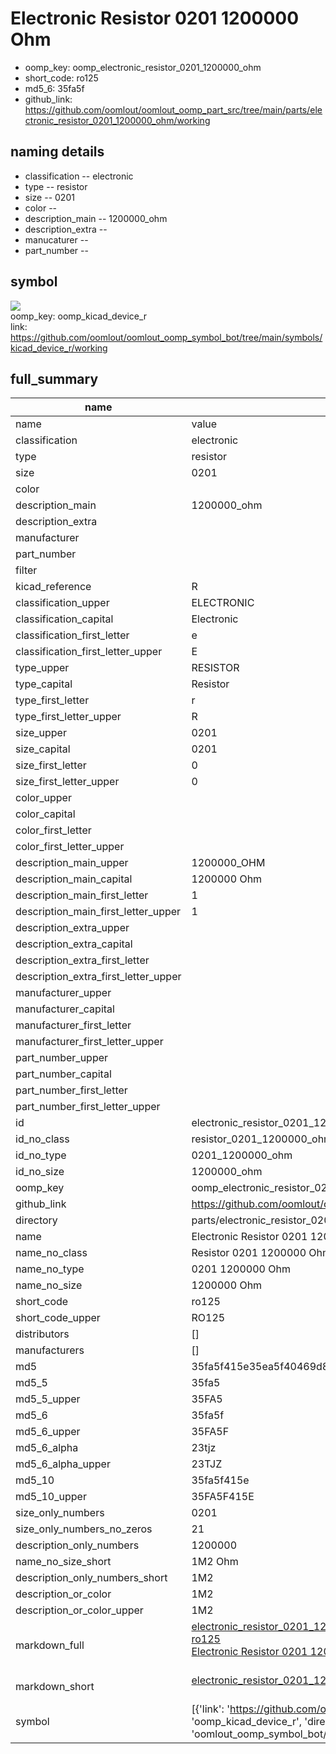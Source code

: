 # Electronic Resistor 0201 1200000 Ohm

  
* oomp_key: oomp_electronic_resistor_0201_1200000_ohm 
* short_code: ro125
* md5_6: 35fa5f  
* github_link: https://github.com/oomlout/oomlout_oomp_part_src/tree/main/parts/electronic_resistor_0201_1200000_ohm/working  
## naming details
* classification -- electronic
* type -- resistor
* size -- 0201
* color -- 
* description_main -- 1200000_ohm
* description_extra -- 
* manucaturer -- 
* part_number -- 



## symbol

![](symbol/{index}}/working/working_600.png)  
oomp_key: oomp_kicad_device_r  
link: https://github.com/oomlout/oomlout_oomp_symbol_bot/tree/main/symbols/kicad_device_r/working  


## full_summary
| name | value | 
| --- | --- | 
| name | value | 
| classification | electronic | 
| type | resistor | 
| size | 0201 | 
| color |  | 
| description_main | 1200000_ohm | 
| description_extra |  | 
| manufacturer |  | 
| part_number |  | 
| filter |  | 
| kicad_reference | R | 
| classification_upper | ELECTRONIC | 
| classification_capital | Electronic | 
| classification_first_letter | e | 
| classification_first_letter_upper | E | 
| type_upper | RESISTOR | 
| type_capital | Resistor | 
| type_first_letter | r | 
| type_first_letter_upper | R | 
| size_upper | 0201 | 
| size_capital | 0201 | 
| size_first_letter | 0 | 
| size_first_letter_upper | 0 | 
| color_upper |  | 
| color_capital |  | 
| color_first_letter |  | 
| color_first_letter_upper |  | 
| description_main_upper | 1200000_OHM | 
| description_main_capital | 1200000 Ohm | 
| description_main_first_letter | 1 | 
| description_main_first_letter_upper | 1 | 
| description_extra_upper |  | 
| description_extra_capital |  | 
| description_extra_first_letter |  | 
| description_extra_first_letter_upper |  | 
| manufacturer_upper |  | 
| manufacturer_capital |  | 
| manufacturer_first_letter |  | 
| manufacturer_first_letter_upper |  | 
| part_number_upper |  | 
| part_number_capital |  | 
| part_number_first_letter |  | 
| part_number_first_letter_upper |  | 
| id | electronic_resistor_0201_1200000_ohm | 
| id_no_class | resistor_0201_1200000_ohm | 
| id_no_type | 0201_1200000_ohm | 
| id_no_size | 1200000_ohm | 
| oomp_key | oomp_electronic_resistor_0201_1200000_ohm | 
| github_link | https://github.com/oomlout/oomlout_oomp_part_src/tree/main/parts/electronic_resistor_0201_1200000_ohm/working | 
| directory | parts/electronic_resistor_0201_1200000_ohm | 
| name | Electronic Resistor 0201 1200000 Ohm | 
| name_no_class | Resistor 0201 1200000 Ohm | 
| name_no_type | 0201 1200000 Ohm | 
| name_no_size | 1200000 Ohm | 
| short_code | ro125 | 
| short_code_upper | RO125 | 
| distributors | [] | 
| manufacturers | [] | 
| md5 | 35fa5f415e35ea5f40469d818a90ec1c | 
| md5_5 | 35fa5 | 
| md5_5_upper | 35FA5 | 
| md5_6 | 35fa5f | 
| md5_6_upper | 35FA5F | 
| md5_6_alpha | 23tjz | 
| md5_6_alpha_upper | 23TJZ | 
| md5_10 | 35fa5f415e | 
| md5_10_upper | 35FA5F415E | 
| size_only_numbers | 0201 | 
| size_only_numbers_no_zeros | 21 | 
| description_only_numbers | 1200000 | 
| name_no_size_short | 1M2 Ohm | 
| description_only_numbers_short | 1M2 | 
| description_or_color | 1M2 | 
| description_or_color_upper | 1M2 | 
| markdown_full | [electronic_resistor_0201_1200000_ohm](https://github.com/oomlout/oomlout_oomp_part_src/tree/main/parts/electronic_resistor_0201_1200000_ohm/working)<br>[ro125](https://github.com/oomlout/oomlout_oomp_part_src/tree/main/parts/electronic_resistor_0201_1200000_ohm/working)<br>[Electronic Resistor 0201 1200000 Ohm](https://github.com/oomlout/oomlout_oomp_part_src/tree/main/parts/electronic_resistor_0201_1200000_ohm/working)<br><br> | 
| markdown_short | [electronic_resistor_0201_1200000_ohm](https://github.com/oomlout/oomlout_oomp_part_src/tree/main/parts/electronic_resistor_0201_1200000_ohm/working)<br><br> | 
| symbol | [{'link': 'https://github.com/oomlout/oomlout_oomp_symbol_bot/tree/main/symbols/kicad_device_r', 'oomp_key': 'oomp_kicad_device_r', 'directory': 'oomlout_oomp_symbol_bot/symbols/kicad_device_r//working/working.kicad_sym', 'index': 0}] | 
